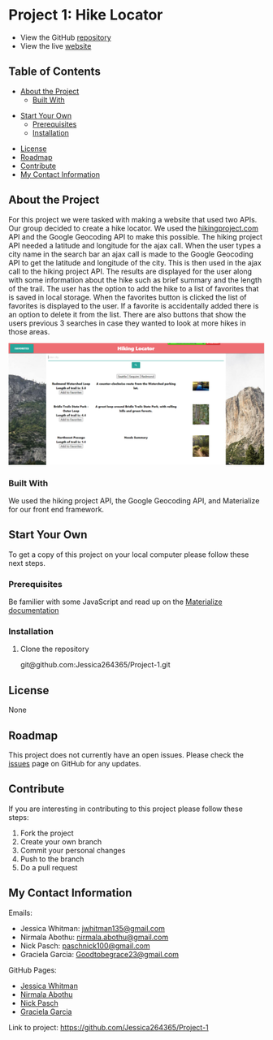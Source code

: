 # Project 1: Hike Locator

- View the GitHub [repository](https://github.com/Jessica264365/Project-1)
- View the live [website](https://jessica264365.github.io/Project-1/)

## Table of Contents

- [About the Project](https://github.com/Jessica264365/Project-1#about-the-project)
  - [Built With](https://github.com/Jessica264365/Project-1#built-with)

* [Start Your Own](https://github.com/Jessica264365/Project-1#start-your-own)
  - [Prerequisites](https://github.com/Jessica264365/Project-1#prerequisites)
  - [Installation](https://github.com/Jessica264365/Project-1#installation)

- [License](https://github.com/Jessica264365/Project-1#license)
- [Roadmap](https://github.com/Jessica264365/Project-1#roadmap)
- [Contribute](https://github.com/Jessica264365/Project-1#contribute)
- [My Contact Information](https://github.com/Jessica264365/Project-1#my-contact-information)

## About the Project

For this project we were tasked with making a website that used two APIs. Our group decided to create a hike locator. We used the [hikingproject.com](hikingproject.com) API and the Google Geocoding API to make this possible. The hiking project API needed a latitude and longitude for the ajax call. When the user types a city name in the search bar an ajax call is made to the Google Geocoding API to get the latitude and longitude of the city. This is then used in the ajax call to the hiking project API. The results are displayed for the user along with some information about the hike such as brief summary and the length of the trail. The user has the option to add the hike to a list of favorites that is saved in local storage. When the favorites button is clicked the list of favorites is displayed to the user. If a favorite is accidentally added there is an option to delete it from the list. There are also buttons that show the users previous 3 searches in case they wanted to look at more hikes in those areas.

![](/images/hikelocator1.PNG)

### Built With

We used the hiking project API, the Google Geocoding API, and Materialize for our front end framework.

## Start Your Own

To get a copy of this project on your local computer please follow these next steps.

### Prerequisites

Be familier with some JavaScript and read up on the [Materialize documentation](https://materializecss.com/getting-started.html)

### Installation

1. Clone the repository

   git@github.<span></span>com:Jessica264365/Project-1.git

## License

None

## Roadmap

This project does not currently have an open issues. Please check the [issues](https://github.com/Jessica264365/Project-1/issues) page on GitHub for any updates.

## Contribute

If you are interesting in contributing to this project please follow these steps:

1. Fork the project
2. Create your own branch
3. Commit your personal changes
4. Push to the branch
5. Do a pull request

## My Contact Information

Emails:

- Jessica Whitman: jwhitman135@gmail.com
- Nirmala Abothu: nirmala.abothu@gmail.com
- Nick Pasch: paschnick100@gmail.com
- Graciela Garcia: Goodtobegrace23@gmail.com

GitHub Pages:

- [Jessica Whitman](https://github.com/Jessica264365)
- [Nirmala Abothu](https://github.com/NirmalaAbothu)
- [Nick Pasch](https://github.com/NickPasch)
- [Graciela Garcia](https://github.com/graciela23garcia)

Link to project: https://github.com/Jessica264365/Project-1
